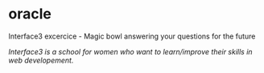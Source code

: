 # oracle

Interface3 excercice - Magic bowl answering your questions for the future

*Interface3 is a school for women who want to learn/improve their skills in web developement.*

